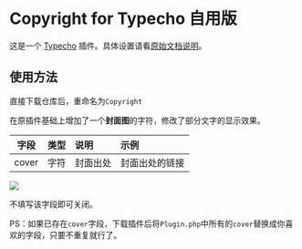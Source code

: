 # Copyright for Typecho 自用版

这是一个 [Typecho](https://github.com/typecho/typecho) 插件。具体设置请看[原始文档说明](https://github.com/Yves-X/Copyright-for-Typecho)。

## 使用方法

直接下载仓库后，重命名为`Copyright`

在原插件基础上增加了一个**封面图**的字符，修改了部分文字的显示效果。

| 字段 |类型|说明|示例|
|:---:|:---:|:----|:----|
|cover|字符|封面出处|封面出处的链接|

![](https://raw.githubusercontent.com/mikusaa/Copyright-for-Typecho/dev/image.png)

不填写该字段即可关闭。

PS：如果已存在`cover`字段，下载插件后将`Plugin.php`中所有的`cover`替换成你喜欢的字段，只要不重复就行了。

